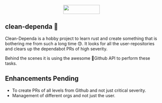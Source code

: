 <p align="center"> <img width="120" height="30" src="http://ForTheBadge.com/images/badges/made-with-rust.svg" /> </p>

## clean-dependa 🧹

Clean-Dependa is a hobby project to learn rust and create something that is
bothering me from such a long time 😓. It looks for all the user-repositories and
clears up the dependabot PRs of high severity.

Behind the scenes it is using the awesome 🤘Github API to perform these tasks.

## Enhancements Pending

* To create PRs of all levels from Github and not just critical severity.
* Management of different orgs and not just the user.
